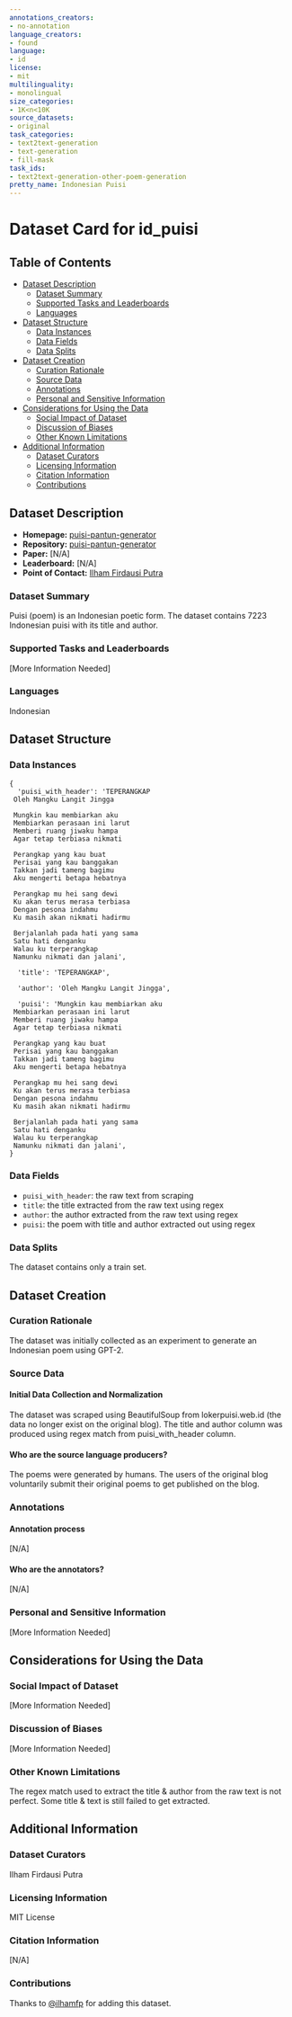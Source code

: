 ```yaml
---
annotations_creators:
- no-annotation
language_creators:
- found
language:
- id
license:
- mit
multilinguality:
- monolingual
size_categories:
- 1K<n<10K
source_datasets:
- original
task_categories:
- text2text-generation
- text-generation
- fill-mask
task_ids:
- text2text-generation-other-poem-generation
pretty_name: Indonesian Puisi
---
```


# Dataset Card for id_puisi

## Table of Contents
- [Dataset Description](#dataset-description)
  - [Dataset Summary](#dataset-summary)
  - [Supported Tasks and Leaderboards](#supported-tasks-and-leaderboards)
  - [Languages](#languages)
- [Dataset Structure](#dataset-structure)
  - [Data Instances](#data-instances)
  - [Data Fields](#data-fields)
  - [Data Splits](#data-splits)
- [Dataset Creation](#dataset-creation)
  - [Curation Rationale](#curation-rationale)
  - [Source Data](#source-data)
  - [Annotations](#annotations)
  - [Personal and Sensitive Information](#personal-and-sensitive-information)
- [Considerations for Using the Data](#considerations-for-using-the-data)
  - [Social Impact of Dataset](#social-impact-of-dataset)
  - [Discussion of Biases](#discussion-of-biases)
  - [Other Known Limitations](#other-known-limitations)
- [Additional Information](#additional-information)
  - [Dataset Curators](#dataset-curators)
  - [Licensing Information](#licensing-information)
  - [Citation Information](#citation-information)
  - [Contributions](#contributions)

## Dataset Description

- **Homepage:** [puisi-pantun-generator](https://github.com/ilhamfp/puisi-pantun-generator)
- **Repository:** [puisi-pantun-generator](https://github.com/ilhamfp/puisi-pantun-generator)
- **Paper:** [N/A]
- **Leaderboard:** [N/A]
- **Point of Contact:** [Ilham Firdausi Putra](ilhamfputra31@gmail.com)

### Dataset Summary

Puisi (poem) is an Indonesian poetic form. The dataset contains 7223 Indonesian puisi with its title and author.

### Supported Tasks and Leaderboards

[More Information Needed]

### Languages

Indonesian

## Dataset Structure

### Data Instances
```
{
  'puisi_with_header': 'TEPERANGKAP 
 Oleh Mangku Langit Jingga 
  
 Mungkin kau membiarkan aku 
 Membiarkan perasaan ini larut 
 Memberi ruang jiwaku hampa 
 Agar tetap terbiasa nikmati 
  
 Perangkap yang kau buat 
 Perisai yang kau banggakan 
 Takkan jadi tameng bagimu 
 Aku mengerti betapa hebatnya 
  
 Perangkap mu hei sang dewi 
 Ku akan terus merasa terbiasa 
 Dengan pesona indahmu 
 Ku masih akan nikmati hadirmu 
  
 Berjalanlah pada hati yang sama 
 Satu hati denganku 
 Walau ku terperangkap 
 Namunku nikmati dan jalani',

  'title': 'TEPERANGKAP',

  'author': 'Oleh Mangku Langit Jingga',

  'puisi': 'Mungkin kau membiarkan aku 
 Membiarkan perasaan ini larut 
 Memberi ruang jiwaku hampa 
 Agar tetap terbiasa nikmati 
  
 Perangkap yang kau buat 
 Perisai yang kau banggakan 
 Takkan jadi tameng bagimu 
 Aku mengerti betapa hebatnya 
  
 Perangkap mu hei sang dewi 
 Ku akan terus merasa terbiasa 
 Dengan pesona indahmu 
 Ku masih akan nikmati hadirmu 
  
 Berjalanlah pada hati yang sama 
 Satu hati denganku 
 Walau ku terperangkap 
 Namunku nikmati dan jalani',
}
```
### Data Fields

- `puisi_with_header`: the raw text from scraping
- `title`: the title extracted from the raw text using regex
- `author`: the author extracted from the raw text using regex
- `puisi`: the poem with title and author extracted out using regex

### Data Splits

The dataset contains only a train set.

## Dataset Creation

### Curation Rationale

The dataset was initially collected as an experiment to generate an Indonesian poem using GPT-2.

### Source Data

#### Initial Data Collection and Normalization

The dataset was scraped using BeautifulSoup from lokerpuisi.web.id (the data no longer exist on the original blog). The title and author column was produced using regex match from puisi_with_header column.

#### Who are the source language producers?

The poems were generated by humans. The users of the original blog voluntarily submit their original poems to get published on the blog.

### Annotations

#### Annotation process

[N/A]

#### Who are the annotators?

[N/A]

### Personal and Sensitive Information

[More Information Needed]

## Considerations for Using the Data

### Social Impact of Dataset

[More Information Needed]

### Discussion of Biases

[More Information Needed]

### Other Known Limitations

The regex match used to extract the title & author from the raw text is not perfect. Some title & text is still failed to get extracted.

## Additional Information

### Dataset Curators

Ilham Firdausi Putra

### Licensing Information

MIT License

### Citation Information

[N/A]

### Contributions

Thanks to [@ilhamfp](https://github.com/ilhamfp) for adding this dataset.